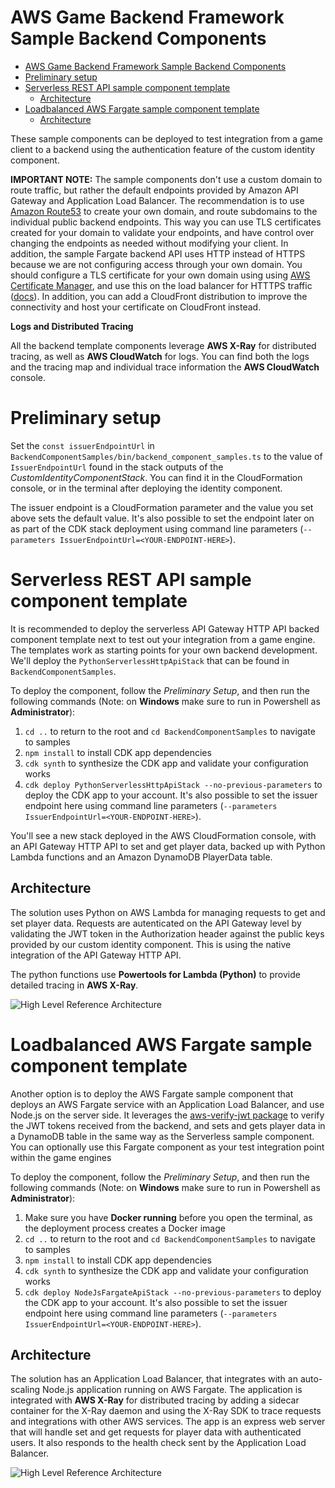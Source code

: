 # AWS Game Backend Framework Sample Backend Components

- [AWS Game Backend Framework Sample Backend Components](#aws-game-backend-framework-sample-backend-components)
- [Preliminary setup](#preliminary-setup)
- [Serverless REST API sample component template](#serverless-rest-api-sample-component-template)
  * [Architecture](#architecture)
- [Loadbalanced AWS Fargate sample component template](#loadbalanced-aws-fargate-sample-component-template)
  * [Architecture](#architecture-1)
  
These sample components can be deployed to test integration from a game client to a backend using the authentication feature of the custom identity component.

**IMPORTANT NOTE:** The sample components don't use a custom domain to route traffic, but rather the default endpoints provided by Amazon API Gateway and Application Load Balancer. The recommendation is to use [Amazon Route53](https://aws.amazon.com/route53) to create your own domain, and route subdomains to the individual public backend endpoints. This way you can use TLS certificates created for your domain to validate your endpoints, and have control over changing the endpoints as needed without modifying your client. In addition, the sample Fargate backend API uses HTTP instead of HTTPS because we are not configuring access through your own domain. You should configure a TLS certificate for your own domain using using [AWS Certificate Manager](https://aws.amazon.com/certificate-manager/), and use this on the load balancer for HTTTPS traffic ([docs](https://docs.aws.amazon.com/elasticloadbalancing/latest/application/create-https-listener.html)). In addition, you can add a CloudFront distribution to improve the connectivity and host your certificate on CloudFront instead.

**Logs and Distributed Tracing**

All the backend template components leverage **AWS X-Ray** for distributed tracing, as well as **AWS CloudWatch** for logs. You can find both the logs and the tracing map and individual trace information the **AWS CloudWatch** console.

# Preliminary setup

Set the `const issuerEndpointUrl` in `BackendComponentSamples/bin/backend_component_samples.ts` to the value of `IssuerEndpointUrl` found in the stack outputs of the _CustomIdentityComponentStack_. You can find it in the CloudFormation console, or in the terminal after deploying the identity component.

The issuer endpoint is a CloudFormation parameter and the value you set above sets the default value. It's also possible to set the endpoint later on as part of the CDK stack deployment using command line parameters (`--parameters IssuerEndpointUrl=<YOUR-ENDPOINT-HERE>`).

# Serverless REST API sample component template

It is recommended to deploy the serverless API Gateway HTTP API backed component template next to test out your integration from a game engine. The templates work as starting points for your own backend development. We'll deploy the `PythonServerlessHttpApiStack` that can be found in `BackendComponentSamples`.

To deploy the component, follow the _Preliminary Setup_, and then run the following commands (Note: on **Windows** make sure to run in Powershell as **Administrator**):
1. `cd ..` to return to the root and `cd BackendComponentSamples` to navigate to samples
2. `npm install` to install CDK app dependencies
4. `cdk synth` to synthesize the CDK app and validate your configuration works
5. `cdk deploy PythonServerlessHttpApiStack --no-previous-parameters` to deploy the CDK app to your account. It's also possible to set the issuer endpoint here using command line parameters (`--parameters IssuerEndpointUrl=<YOUR-ENDPOINT-HERE>`).

You'll see a new stack deployed in the AWS CloudFormation console, with an API Gateway HTTP API to set and get player data, backed up with Python Lambda functions and an Amazon DynamoDB PlayerData table.

## Architecture

The solution uses Python on AWS Lambda for managing requests to get and set player data. Requests are autenticated on the API Gateway level by validating the JWT token in the Authorization header against the public keys provided by our custom identity component. This is using the native integration of the API Gateway HTTP API.

The python functions use **Powertools for Lambda (Python)** to provide detailed tracing in **AWS X-Ray**.

![High Level Reference Architecture](ApiGatewayPythonApiArchitecture.png)

# Loadbalanced AWS Fargate sample component template

Another option is to deploy the AWS Fargate sample component that deploys an AWS Fargate service with an Application Load Balancer, and use Node.js on the server side. It leverages the [aws-verify-jwt package](https://github.com/awslabs/aws-jwt-verify) to verify the JWT tokens received from the backend, and sets and gets player data in a DynamoDB table in the same way as the Serverless sample component. You can optionally use this Fargate component as your test integration point within the game engines

To deploy the component, follow the _Preliminary Setup_, and then run the following commands (Note: on **Windows** make sure to run in Powershell as **Administrator**):
1. Make sure you have __Docker running__ before you open the terminal, as the deployment process creates a Docker image
2. `cd ..` to return to the root and `cd BackendComponentSamples` to navigate to samples
3. `npm install` to install CDK app dependencies
4. `cdk synth` to synthesize the CDK app and validate your configuration works
5. `cdk deploy NodeJsFargateApiStack --no-previous-parameters` to deploy the CDK app to your account. It's also possible to set the issuer endpoint here using command line parameters (`--parameters IssuerEndpointUrl=<YOUR-ENDPOINT-HERE>`).

## Architecture

The solution has an Application Load Balancer, that integrates with an auto-scaling Node.js application running on AWS Fargate. The application is integrated with **AWS X-Ray** for distributed tracing by adding a sidecar container for the X-Ray daemon and using the X-Ray SDK to trace requests and integrations with other AWS services. The app is an express web server that will handle set and get requests for player data with authenticated users. It also responds to the health check sent by the Application Load Balancer.

![High Level Reference Architecture](FargateNodejsApiArchitecture.png)